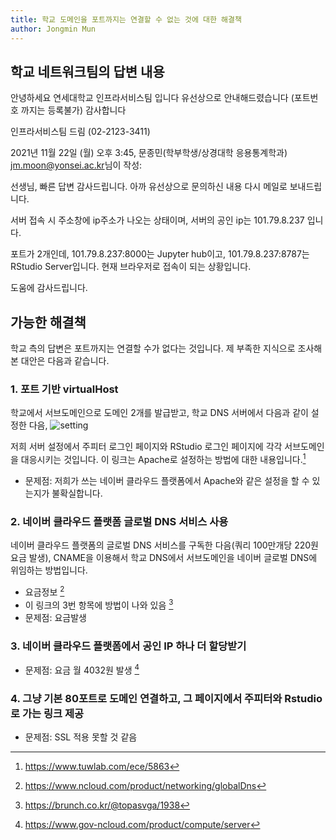 ```yaml
---
title: 학교 도메인을 포트까지는 연결할 수 없는 것에 대한 해결책
author: Jongmin Mun
---
```


## 학교 네트워크팀의 답변 내용
안녕하세요 연세대학교 인프라서비스팀 입니다
유선상으로 안내해드렸습니다 (포트번호 까지는 등록불가)
감사합니다

인프라서비스팀  드림
(02-2123-3411)

2021년 11월 22일 (월) 오후 3:45, ‍문종민(학부학생/상경대학 응용통계학과) <jm.moon@yonsei.ac.kr>님이 작성:


선생님, 빠른 답변 감사드립니다.
아까 유선상으로 문의하신 내용 다시 메일로 보내드립니다.

서버 접속 시 주소창에 ip주소가 나오는 상태이며, 
서버의 공인 ip는 101.79.8.237 입니다.

포트가 2개인데, 101.79.8.237:8000는 Jupyter hub이고, 101.79.8.237:8787는  RStudio Server입니다. 현재 브라우저로 접속이 되는 상황입니다.

도움에 감사드립니다.



## 가능한 해결책
학교 측의 답변은 포트까지는 연결할 수가 없다는 것입니다. 제 부족한 지식으로 조사해 본 대안은 다음과 같습니다.

### 1. 포트 기반 virtualHost
학교에서 서브도메인으로 도메인 2개를 발급받고, 학교 DNS 서버에서 다음과 같이 설정한 다음,
![setting](https://www.tuwlab.com/files/attach/images/2382/863/005/4fbd7aa9468673247683ca8f9a4de18a.png)


저희 서버 설정에서 주피터 로그인 페이지와 RStudio 로그인 페이지에 각각 서브도메인을 대응시키는 것입니다. 이 링크는 Apache로 설정하는 방법에 대한 내용입니다.[^fn1]

- 문제점: 저희가 쓰는 네이버 클라우드 플랫폼에서 Apache와 같은 설정을 할 수 있는지가 불확실합니다.

### 2. 네이버 클라우드 플랫폼 글로벌 DNS 서비스 사용

네이버 클라우드 플랫폼의 글로벌 DNS 서비스를 구독한 다음(쿼리 100만개당 220원 요금 발생), CNAME을 이용해서 학교 DNS에서 서브도메인을 네이버 글로벌 DNS에 위임하는 방법입니다.
- 요금정보 [^fn2]
- 이 링크의 3번 항목에 방법이 나와 있음 [^fn3]
- 문제점: 요금발생

### 3. 네이버 클라우드 플랫폼에서 공인 IP 하나 더 할당받기
- 문제점: 요금 월 4032원 발생 [^fn4]

### 4. 그냥 기본 80포트로 도메인 연결하고, 그 페이지에서 주피터와 Rstudio로 가는 링크 제공
- 문제점: SSL 적용 못할 것 같음


[^fn1]: https://www.tuwlab.com/ece/5863
[^fn2]: https://www.ncloud.com/product/networking/globalDns
[^fn3]: https://brunch.co.kr/@topasvga/1938
[^fn4]: https://www.gov-ncloud.com/product/compute/server

